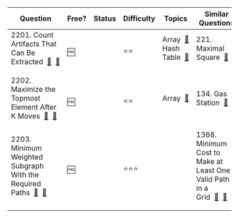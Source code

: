 | Question                                                                                                                                                                                                                                                                       | Free? | Status | Difficulty | Topics                                                                                                                                                  | Similar Questions                                                                                                                                                                                                                                                                             |
| ------------------------------------------------------------------------------------------------------------------------------------------------------------------------------------------------------------------------------------------------------------------------------ | ----- | ------ | ---------- | ------------------------------------------------------------------------------------------------------------------------------------------------------- | --------------------------------------------------------------------------------------------------------------------------------------------------------------------------------------------------------------------------------------------------------------------------------------------- |
| <dl><dt>2201. Count Artifacts That Can Be Extracted&nbsp;&nbsp;[:link:](https://leetcode.com/problems/count-artifacts-that-can-be-extracted)&nbsp;&nbsp;[:memo:](../Notes/Questions/2201__count-artifacts-that-can-be-extracted)</dt></dl>                                     | 🆓    |        | ⭐️⭐️       | <dl><dt>Array&nbsp;&nbsp;[:link:](https://leetcode.com/tag/array)</dt><dt>Hash Table&nbsp;&nbsp;[:link:](https://leetcode.com/tag/hash-table)</dt></dl> | <dl><dt>221. Maximal Square&nbsp;&nbsp;[:link:](https://leetcode.com/problems/maximal-square)&nbsp;&nbsp;[:memo:](../Notes/Questions/0221__maximal-square)</dt></dl>                                                                                                                          |
| <dl><dt>2202. Maximize the Topmost Element After K Moves&nbsp;&nbsp;[:link:](https://leetcode.com/problems/maximize-the-topmost-element-after-k-moves)&nbsp;&nbsp;[:memo:](../Notes/Questions/2202__maximize-the-topmost-element-after-k-moves)</dt></dl>                      | 🆓    |        | ⭐️⭐️       | <dl><dt>Array&nbsp;&nbsp;[:link:](https://leetcode.com/tag/array)</dt></dl>                                                                             | <dl><dt>134. Gas Station&nbsp;&nbsp;[:link:](https://leetcode.com/problems/gas-station)&nbsp;&nbsp;[:memo:](../Notes/Questions/0134__gas-station)</dt></dl>                                                                                                                                   |
| <dl><dt>2203. Minimum Weighted Subgraph With the Required Paths&nbsp;&nbsp;[:link:](https://leetcode.com/problems/minimum-weighted-subgraph-with-the-required-paths)&nbsp;&nbsp;[:memo:](../Notes/Questions/2203__minimum-weighted-subgraph-with-the-required-paths)</dt></dl> | 🆓    |        | ⭐️⭐️⭐️     | <dl></dl>                                                                                                                                               | <dl><dt>1368. Minimum Cost to Make at Least One Valid Path in a Grid&nbsp;&nbsp;[:link:](https://leetcode.com/problems/minimum-cost-to-make-at-least-one-valid-path-in-a-grid)&nbsp;&nbsp;[:memo:](../Notes/Questions/1368__minimum-cost-to-make-at-least-one-valid-path-in-a-grid)</dt></dl> |